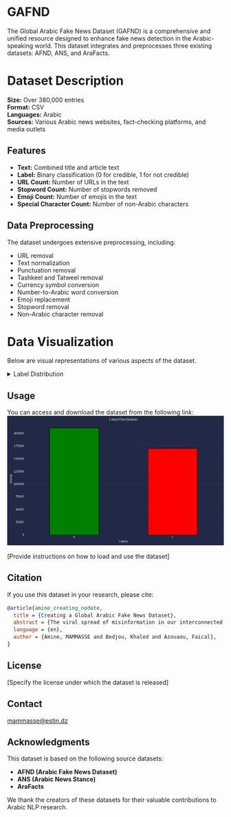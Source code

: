 # GAFND
The Global Arabic Fake News Dataset (GAFND) is a comprehensive and unified resource designed to enhance fake news detection in the Arabic-speaking world. This dataset integrates and preprocesses three existing datasets: AFND, ANS, and AraFacts.

# Dataset Description

**Size:** Over 380,000 entries  
**Format:** CSV  
**Languages:** Arabic  
**Sources:** Various Arabic news websites, fact-checking platforms, and media outlets

## Features

- **Text:** Combined title and article text
- **Label:** Binary classification (0 for credible, 1 for not credible)
- **URL Count:** Number of URLs in the text
- **Stopword Count:** Number of stopwords removed
- **Emoji Count:** Number of emojis in the text
- **Special Character Count:** Number of non-Arabic characters

## Data Preprocessing

The dataset undergoes extensive preprocessing, including:

- URL removal
- Text normalization
- Punctuation removal
- Tashkeel and Tatweel removal
- Currency symbol conversion
- Number-to-Arabic word conversion
- Emoji replacement
- Stopword removal
- Non-Arabic character removal

# Data Visualization
Below are visual representations of various aspects of the dataset.

<details>
  <summary>Label Distribution</summary>
![Label Distribution]([path/to/label_distribution.png](https://github.com/MammasseAmine/GAFND/blob/main/EDA/Label%20Distribution.png?raw=true))
</details>

## Usage

You can access and download the dataset from the following link:  
<img src="https://github.com/MammasseAmine/GAFND/blob/main/EDA/Label%20Distribution.png?raw=true">

[Provide instructions on how to load and use the dataset]

## Citation

If you use this dataset in your research, please cite:  
```bibtex
@article{amine_creating_nodate,
  title = {Creating a Global Arabic Fake News Dataset},
  abstract = {The viral spread of misinformation in our interconnected world threatens the fabric of social trust and undermines the integrity of public perception, particularly in the Arabic-speaking world where resources for combating misinformation are limited. To address this challenge, we introduce the Global Arabic Fake News Dataset (GAFND), a comprehensive and unified dataset designed to enhance fake news detection in Arabic contexts. We combine three existing datasets—AFND, ANS, and AraFacts to create a larger, more diverse, and high-quality resource that captures the linguistic and cultural nuances of Arabic fake news. This combination is essential to overcome the limitations of individual datasets, such as size, diversity, and representation, which can lead to biased and inaccurate models. The resulting dataset comprises over 380,000 entries, enriched with features such as URL count, stopword count, emoji count, and special character count, facilitating nuanced analysis and improving detection performance. GAFND represents a significant step forward in Arabic fake news detection research, ultimately contributing to the fight against misinformation and supporting media literacy in Arabic-speaking communities.},
  language = {en},
  author = {Amine, MAMMASSE and Bedjou, Khaled and Azouaou, Faical},
}
```
## License

[Specify the license under which the dataset is released]

## Contact

mammasse@estin.dz

## Acknowledgments

This dataset is based on the following source datasets:

- **AFND (Arabic Fake News Dataset)**
- **ANS (Arabic News Stance)**
- **AraFacts**

We thank the creators of these datasets for their valuable contributions to Arabic NLP research.
